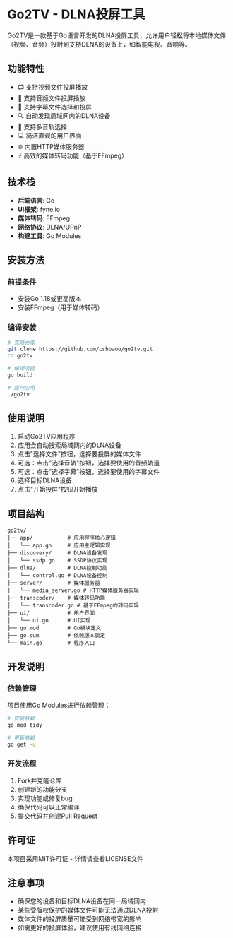 # Go2TV - DLNA投屏工具

Go2TV是一款基于Go语言开发的DLNA投屏工具，允许用户轻松将本地媒体文件（视频、音频）投射到支持DLNA的设备上，如智能电视、音响等。

## 功能特性

- 📺 支持视频文件投屏播放
- 🎵 支持音频文件投屏播放
- 📝 支持字幕文件选择和投屏
- 🔍 自动发现局域网内的DLNA设备
- 🎯 支持多音轨选择
- 💻 简洁直观的用户界面
- 🌐 内置HTTP媒体服务器
- ⚡ 高效的媒体转码功能（基于FFmpeg）

## 技术栈

- **后端语言**: Go
- **UI框架**: fyne.io
- **媒体转码**: FFmpeg
- **网络协议**: DLNA/UPnP
- **构建工具**: Go Modules

## 安装方法

### 前提条件

- 安装Go 1.18或更高版本
- 安装FFmpeg（用于媒体转码）

### 编译安装

```bash
# 克隆仓库
git clone https://github.com/cshbaoo/go2tv.git
cd go2tv

# 编译项目
go build

# 运行应用
./go2tv
```

## 使用说明

1. 启动Go2TV应用程序
2. 应用会自动搜索局域网内的DLNA设备
3. 点击"选择文件"按钮，选择要投屏的媒体文件
4. 可选：点击"选择音轨"按钮，选择要使用的音频轨道
5. 可选：点击"选择字幕"按钮，选择要使用的字幕文件
6. 选择目标DLNA设备
7. 点击"开始投屏"按钮开始播放

## 项目结构

```
go2tv/
├── app/           # 应用程序核心逻辑
│   └── app.go     # 应用主逻辑实现
├── discovery/     # DLNA设备发现
│   └── ssdp.go    # SSDP协议实现
├── dlna/          # DLNA控制功能
│   └── control.go # DLNA设备控制
├── server/        # 媒体服务器
│   └── media_server.go # HTTP媒体服务器实现
├── transcoder/    # 媒体转码功能
│   └── transcoder.go # 基于FFmpeg的转码实现
├── ui/            # 用户界面
│   └── ui.go      # UI实现
├── go.mod         # Go模块定义
├── go.sum         # 依赖版本锁定
└── main.go        # 程序入口
```

## 开发说明

### 依赖管理

项目使用Go Modules进行依赖管理：

```bash
# 安装依赖
go mod tidy

# 更新依赖
go get -u
```

### 开发流程

1. Fork并克隆仓库
2. 创建新的功能分支
3. 实现功能或修复bug
4. 确保代码可以正常编译
5. 提交代码并创建Pull Request

## 许可证

本项目采用MIT许可证 - 详情请查看LICENSE文件

## 注意事项

- 确保您的设备和目标DLNA设备在同一局域网内
- 某些受版权保护的媒体文件可能无法通过DLNA投射
- 媒体文件的投屏质量可能受到网络带宽的影响
- 如需更好的投屏体验，建议使用有线网络连接